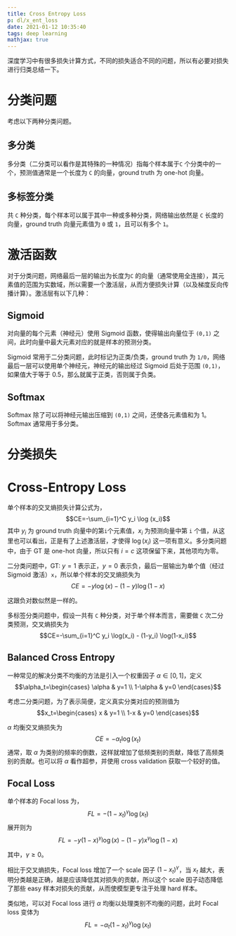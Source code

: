 ```yaml
---
title: Cross Entropy Loss
p: dl/x_ent_loss
date: 2021-01-12 10:35:40
tags: deep learning
mathjax: true
---
```


深度学习中有很多损失计算方式，不同的损失适合不同的问题，所以有必要对损失进行归类总结一下。
<!-- more -->
# 分类问题
考虑以下两种分类问题。
## 多分类
多分类（二分类可以看作是其特殊的一种情况）指每个样本属于`C` 个分类中的一个，预测值通常是一个长度为 `C` 的向量，ground truth 为 one-hot 向量。
## 多标签分类
共 `C` 种分类，每个样本可以属于其中一种或多种分类，网络输出依然是 `C` 长度的向量，ground truth 向量元素值为 `0` 或 `1`，且可以有多个 `1`。

# 激活函数
对于分类问题，网络最后一层的输出为长度为`C` 的向量（通常使用全连接），其元素值的范围为实数域，所以需要一个激活层，从而方便损失计算（以及梯度反向传播计算）。激活层有以下几种：
## Sigmoid
对向量的每个元素（神经元）使用 Sigmoid 函数，使得输出向量位于 `(0,1)` 之间，此时向量中最大元素对应的就是样本的预测分类。

Sigmoid 常用于二分类问题，此时标记为正类/负类，ground truth 为 `1/0`，网络最后一层可以使用单个神经元，神经元的输出经过 Sigmoid 后处于范围 `(0,1)`，如果值大于等于 0.5，那么就属于正类，否则属于负类。
## Softmax
Softmax 除了可以将神经元输出压缩到 `(0,1)` 之间，还使各元素值和为 1。Softmax 通常用于多分类。

# 分类损失
# Cross-Entropy Loss
单个样本的交叉熵损失计算公式为，
$$CE=-\sum_{i=1}^C y_i \log (x_i)$$
其中 $y_i$ 为 ground truth 向量中的第`i`个元素值，$x_i$ 为预测向量中第 `i` 个值，从这里也可以看出，正是有了上述激活层，才使得 $\log(x_i)$ 这一项有意义。多分类问题中，由于 GT 是 one-hot 向量，所以只有 $i=c$ 这项保留下来，其他项均为零。

二分类问题中，GT: $y=1$ 表示正，$y=0$ 表示负，最后一层输出为单个值（经过 Sigmoid 激活）`x`，所以单个样本的交叉熵损失为 
$$CE=-y \log (x) - (1-y) \log(1-x)$$

这跟负对数似然是一样的。

多标签分类问题中，假设一共有 `C` 种分类，对于单个样本而言，需要做 `C` 次二分类预测，交叉熵损失为
$$CE=-\sum_{i=1}^C y_i \log(x_i) - (1-y_i) \log(1-x_i)$$


## Balanced Cross Entropy
一种常见的解决分类不均衡的方法是引入一个权重因子 $\alpha \in [0,1]$，定义 
$$\alpha_t=\begin{cases} \alpha & y=1 \\ 1-\alpha & y=0 \end{cases}$$

考虑二分类问题，为了表示简便，定义真实分类对应的预测值为
$$x_t=\begin{cases} x & y=1 \\ 1-x & y=0 \end{cases}$$

$\alpha$ 均衡交叉熵损失为
$$CE=-\alpha_t \log(x_t)$$
通常，取 $\alpha$ 为类别的频率的倒数，这样就增加了低频类别的贡献，降低了高频类别的贡献。也可以将 $\alpha$ 看作超参，并使用 cross validation 获取一个较好的值。

## Focal Loss
单个样本的 Focal loss 为，
$$FL=-(1-x_t) ^{\gamma} \log(x_t)$$
展开则为
$$FL=-y(1-x)^{\gamma} \log(x) -(1-y)x^{\gamma} \log(1-x)$$

其中，$\gamma \ge 0$。


相比于交叉熵损失，Focal loss 增加了一个 scale 因子 $(1-x_t)^{\gamma}$，当 $x_t$ 越大，表明分类越是正确，越是应该降低其对损失的贡献，所以这个 scale 因子动态降低了那些 easy 样本对损失的贡献，从而使模型更专注于处理 hard 样本。

类似地，可以对 Focal loss 进行 $\alpha$ 均衡以处理类别不均衡的问题，此时 Focal loss 变体为
$$FL=-\alpha_t (1-x_t)^{\gamma} \log (x_t)$$
